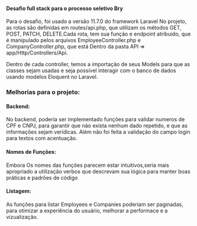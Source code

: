 <h4>Desafio full stack para o processo seletivo Bry</h4>
Para o desafio, foi usado a versão 11.7.0 do framework Laravel
No projeto, as rotas são definidas em routes/api.php, que utilizam os métodos GET, POST, PATCH, DELETE.Cada rota, tem sua função e endpoint atribuido, que é manipulado pelos arquivos EmployeeController.php e CompanyController.php, que está Dentro da pasta API => app/Http/Controllers/Api.

Dentro de cada controller, temos a importação de seus Models para que as classes sejam usadas e seja possível interagir com o banco de dados usando modelos Eloquent no Laravel.

<h3>Melhorias para o projeto:</h4>

<h4>Backend:</h4> No backend, poderia ser implementado funções para validar numeros de CPF e CNPJ, para garantir que não exista nenhum dado repetido, e que as informações sejam verídicas. Além não foi feita a validação do campo login para textos com acentuação.

<h4>Nomes de Funções:</h4> Embora Os nomes das funções parecem estar intuitivos,seria mais apropriado a utilização verbos que descrevam sua lógica para manter boas práticas e padrões de código

<h4>Listagem:</h4>As funções para listar Employees e Companies poderiam ser paginadas, para otimizar a experiência do usuário, melhorar a performace e a vizualização.
